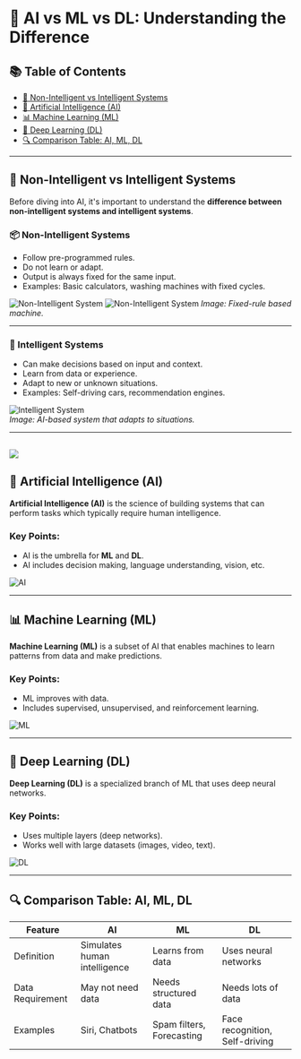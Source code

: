 # 🤖 AI vs ML vs DL: Understanding the Difference

## 📚 Table of Contents
- [🧠 Non-Intelligent vs Intelligent Systems](#-non-intelligent-vs-intelligent-systems)
- [📘 Artificial Intelligence (AI)](#-artificial-intelligence-ai)
- [📊 Machine Learning (ML)](#-machine-learning-ml)
- [🧠 Deep Learning (DL)](#-deep-learning-dl)
- [🔍 Comparison Table: AI, ML, DL](#-comparison-table-ai-ml-dl)

---

## 🧠 Non-Intelligent vs Intelligent Systems

Before diving into AI, it's important to understand the **difference between non-intelligent systems and intelligent systems**.

### 📦 Non-Intelligent Systems
- Follow pre-programmed rules.
- Do not learn or adapt.
- Output is always fixed for the same input.
- Examples: Basic calculators, washing machines with fixed cycles.

![Non-Intelligent System]([https://example.com/images/non_intelligent.png](https://www.ktmindia.com/-/media/images/ktm/ktm-bikes/ktmcardimages/ktm-bike-angle-5pm_500-x-498/webp/rc-390.webp?iar=0&hash=B5BF5D7B4B3D2FEC180C85267CC9C373))
![Non-Intelligent System](https://www.titanwatches.sg/cdn/shop/files/1866SM01_1.jpg?v=1713950080)
*Image: Fixed-rule based machine.*

---

### 🤖 Intelligent Systems
- Can make decisions based on input and context.
- Learn from data or experience.
- Adapt to new or unknown situations.
- Examples: Self-driving cars, recommendation engines.

![Intelligent System](https://example.com/images/intelligent.png)  
*Image: AI-based system that adapts to situations.*

---
![](https://miro.medium.com/v2/resize:fit:578/1*80lKH-GxdjEsu5WCjwKbiA.png)
---
## 📘 Artificial Intelligence (AI)

**Artificial Intelligence (AI)** is the science of building systems that can perform tasks which typically require human intelligence.

### Key Points:
- AI is the umbrella for **ML** and **DL**.
- AI includes decision making, language understanding, vision, etc.

![AI](https://example.com/images/ai_concept.png)

---

## 📊 Machine Learning (ML)

**Machine Learning (ML)** is a subset of AI that enables machines to learn patterns from data and make predictions.

### Key Points:
- ML improves with data.
- Includes supervised, unsupervised, and reinforcement learning.

![ML](https://example.com/images/ml_concept.png)

---

## 🧠 Deep Learning (DL)

**Deep Learning (DL)** is a specialized branch of ML that uses deep neural networks.

### Key Points:
- Uses multiple layers (deep networks).
- Works well with large datasets (images, video, text).

![DL](https://example.com/images/dl_concept.png)

---

## 🔍 Comparison Table: AI, ML, DL

| Feature                   | **AI**                           | **ML**                           | **DL**                            |
|---------------------------|----------------------------------|----------------------------------|-----------------------------------|
| Definition                | Simulates human intelligence     | Learns from data                 | Uses neural networks              |
| Data Requirement          | May not need data                | Needs structured data            | Needs lots of data                |
| Examples                  | Siri, Chatbots                   | Spam filters, Forecasting        | Face recognition, Self-driving   |


